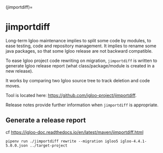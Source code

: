 (jimportdiff)=

# jimportdiff

Long-term Igloo maintenance implies to split some code by modules, to ease
testing, code and repository management. It implies to rename some java packages,
so that some Igloo release are not backward compatible.

To ease Igloo project code rewriting on migration, `jimportdiff` is written to
generate Igloo release report (what class/package/module is created in a new release).

It works by comparing two Igloo source tree to track deletion and code moves.

Tool is located here: https://github.com/igloo-project/jimportdiff.

Release notes provide further information when `jimportdiff` is appropriate.


## Generate a release report

cf https://igloo-doc.readthedocs.io/en/latest/maven/jimportdiff.html

```
pipenv run ./jimportdiff rewrite --migration igloo5 igloo-4.4.1-5.0.0.json ../target-project
```
